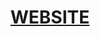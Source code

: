 <div align="center">
<h1><a href="https://surgamingoninsulin.github.io/Scrap-Mappy/">WEBSITE</a></h1>
</div>
